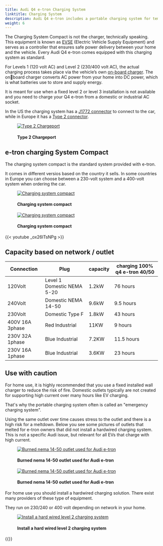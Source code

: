 ```yaml
---
title: Audi Q4 e-tron Charging System
linktitle: Charging System
description: Audi Q4 e-tron includes a portable charging system for temporary level 1 and level 2 charging.
weight: 6
---
```

<!-- markdownlint-disable MD033 -->
The Charging System Compact is not the charger, technically speaking. This equipment is known as [EVSE](https://en.wikipedia.org/wiki/Charging_station) (Electric Vehicle Supply Equipment) and serves as a
controller that ensures safe power delivery between your home and the vehicle. Every Audi Q4 e-tron comes equipped with this charging system as standard.

For Levels 1 (120 volt AC) and Level 2 (230/400 volt AC), the actual charging process takes place via the vehicle’s own [on-board charger](../onboardcharger/). The onboard charger converts AC power from your home into
DC power, which is what batteries use to store and supply energy.

It is meant for use when a fixed level 2 or level 3 installation is not available and you need to charge your Q4 e-tron from a domestic or industrial AC socket.

In the US the charging system has a [J1772 connector](https://en.wikipedia.org/wiki/SAE_J1772) to connect to the car, while in Europe it has a [Type 2 connector](https://en.wikipedia.org/wiki/Type_2_connector).

<figure>
    <a href="https://media.electrichasgoneaudi.net/multimedia/models/q4-e-tron/technology/chargingsystem/chargeport_right.jpg">
        <img src="https://media.electrichasgoneaudi.net/multimedia/models/q4-e-tron/technology/chargingsystem/chargeport_rights.jpg"
        alt="Type 2 Chargeport" title="Type 2 Chargeport">
    </a>
    <figcaption><h4>Type 2 Chargeport</h4></figcaption>
</figure>

## e-tron charging System Compact

The charging system compact is the standard system provided with e-tron.

It comes in different versios based on the country it sells. In some countries in Europe you can choose
between a 230-volt system and a 400-volt system when ordering the car.

<figure>
    <a href="https://media.electrichasgoneaudi.net/multimedia/models/q4-e-tron/technology/chargingsystem/chargingsystemcompact2.jpg">
        <img src="https://media.electrichasgoneaudi.net/multimedia/models/q4-e-tron/technology/chargingsystem/chargingsystemcompact2.jpg"
        alt="Charging system compact" title="Charging system compact">
    </a>
    <figcaption><h4>Charging system compact</h4></figcaption>
</figure>

<figure>
    <a href="https://media.electrichasgoneaudi.net/multimedia/models/q4-e-tron/technology/chargingsystem/chargingsystemcompact.jpg">
        <img src="https://media.electrichasgoneaudi.net/multimedia/models/q4-e-tron/technology/chargingsystem/chargingsystemcompacts.jpg"
        alt="Charging system compact" title="Charging system compact">
    </a>
    <figcaption><h4>Charging system compact</h4></figcaption>
</figure>

{{< youtube _ox26lTsNPg >}}

## Capacity based on network / outlet

| Connection | Plug  | capacity | charging 100%  q4 e-tron 40/50 |
| ------| ------| ---- |------- |
| 120Volt | Level 1 Domestic NEMA 5-20 | 1.2kW |  76 hours |
| 240Volt | Domestic NEMA 14-50 | 9.6kW |  9.5 hours |
| 230Volt | Domestic Type F | 1.8kW |  43 hours |
| 400V 16A 3phase | Red Industrial |  11KW | 9 hours |
| 230V 32A 1phase | Blue Industrial |  7.2KW | 11.5 hours |
| 230V 16A 1phase | Blue Industrial |  3.6KW | 23 hours |

## Use with caution

For home use, it is highly recommended  that you use a fixed installed wall charger to reduce the risk of fire. Domestic outlets typically are not created for supporting high current over many hours like EV charging.

That's why the portable charging system often is called an "emergency charging system".

Using the same outlet over time causes stress to the outlet and there is a high risk for a meltdown. Below you see some pictures of outlets that melted for e-tron owners that did not
install a hardwired charging system. This is not a specific Audi issue, but relevant for all EVs that charge with high current.


<figure>
    <a href="https://media.electrichasgoneaudi.net/multimedia/models/e-tron/technology/chargingsystem/burned_nema_14_50.jpg">
        <img src="https://media.electrichasgoneaudi.net/multimedia/models/e-tron/technology/chargingsystem/burned_nema_14_50s.jpg"
        alt="Burned nema 14-50 outlet used for Audi e-tron" title="Burned nema 14-50 outlet used for Audi e-tron">
    </a>
    <figcaption><h4>Burned nema 14-50 outlet used for Audi e-tron</h4></figcaption>
</figure>

<figure>
    <a href="https://media.electrichasgoneaudi.net/multimedia/models/e-tron/technology/chargingsystem/burned_nema_14_50_2.jpg">
        <img src="https://media.electrichasgoneaudi.net/multimedia/models/e-tron/technology/chargingsystem/burned_nema_14_50_2s.jpg"
        alt="Burned nema 14-50 outlet used for Audi e-tron" title="Burned nema 14-50 outlet used for Audi e-tron">
    </a>
    <figcaption><h4>Burned nema 14-50 outlet used for Audi e-tron</h4></figcaption>
</figure>

For home use you should install a hardwired charging solution. There exist many providers of these type of equipment.

They run on 230/240 or 400 volt depending on network in your home.

<figure>
    <a href="https://media.electrichasgoneaudi.net/multimedia/models/e-tron/technology/chargingsystem/audiwallbox.jpg">
        <img src="https://media.electrichasgoneaudi.net/multimedia/models/e-tron/technology/chargingsystem/audiwallboxs.jpg"
        alt="Install a hard wired level 2 charging system" title="Install a hard wired level 2 charging system">
    </a>
    <figcaption><h4>Install a hard wired level 2 charging system</h4></figcaption>
</figure>

{{<children description="true" />}}
